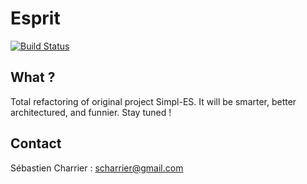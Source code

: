 # Esprit

[![Build Status](https://travis-ci.org/scharrier/esprit.png?branch=builder)](https://travis-ci.org/scharrier/esprit)

What ?
------

Total refactoring of original project Simpl-ES. It will be smarter, better architectured, and funnier. Stay tuned !

Contact
-------

Sébastien Charrier : scharrier@gmail.com
